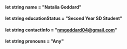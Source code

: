 #### let string name = "Natalia Goddard"
#### let string educationStatus = "Second Year SD Student"
#### let string contactInfo = "nmgoddard04@gmail.com"
#### let string pronouns = "Any"
